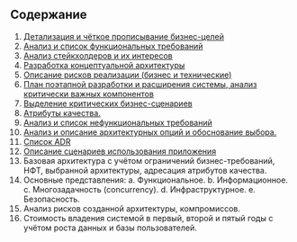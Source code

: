 ## Содержание
1.	[Детализация и чёткое прописывание бизнес-целей](contents/buisness_goals.md)
2.	[Анализ и список функциональных требований](contents/functional_requirenments.md)
3.	[Анализ стейкхолдеров и их интересов](contents/stakeholders.md)
4.	[Разработка концептуальной архитектуры](contents/conceptual_architecture.md)
5.	[Описание рисков реализации (бизнес и технические)](contents/risks.md)
6.	[План поэтапной разработки и расширения системы, анализ критически важных компонентов](contents/growth_plan.md)
7.	[Выделение критических бизнес-сценариев](contents/critical_buisness_scenario.md)
8.	[Атрибуты качества.](contents/quality_attributes.md)
9.	[Анализ и список нефункциональных требований](contents/non-functional_requirenments.md)
10.	[Анализ и описание архитектурных опций и обоснование выбора.](contents/architecture_options.md) 
11.	[Список ADR](contents/adr_list.md) 
12.	[Описание сценариев использования приложения](contents/scenarios.md) 
13.	Базовая архитектура с учётом ограничений бизнес-требований, НФТ, выбранной архитектуры, адресация атрибутов качества.
14.	Основные представления: 
a.	Функциональное. 
b.	Информационное.
c.	Многозадачность (concurrency).
d.	Инфраструктурное.
e.	Безопасность. 
15.	Анализ рисков созданной архитектуры, компромиссов.
16.	Стоимость владения системой в первый, второй и пятый годы с учётом роста данных и базы пользователей. 


